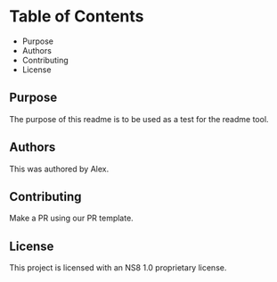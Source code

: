 # Table of Contents

+ Purpose
+ Authors 
+ Contributing
+ License

## Purpose

The purpose of this readme is to be used as a test for the readme tool.

## Authors

This was authored by Alex.

## Contributing

Make a PR using our PR template.

## License

This project is licensed with an NS8 1.0 proprietary license.
